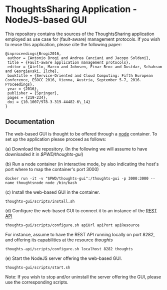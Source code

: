 # ThoughtsSharing Application - NodeJS-based GUI

This repository contains the sources of the ThoughtsSharing application employed as use case for (fault-aware) management protocols. If you wish to reuse this application, please cite the following paper:
```
@inproceedings{Brogi2016,
 author = {Antonio Brogi and Andrea Canciani and Jacopo Soldani},
 title = {Fault-aware application management protocols},
 editor = {Aiello, Marco and Johnsen, Einar Broc and Dustdar, Schahram and Georgievski, Ilche},
 booktitle = {Service-Oriented and Cloud Computing: Fifth European Conference, ESOCC 2016, Vienna, Austria, September 5-7, 2016. Proceedings},
 year = {2016},
 publisher = {Springer},
 pages = {219-234}, 
 doi = {10.1007/978-3-319-44482-6\_14}
} 
```

## Documentation

The web-based GUI is thought to be offered through a [node](https://hub.docker.com/_/node/) container. To set up the application please proceed as follows:

(a) Download the repository. (In the following we will assume to have downloaded it in _$PWD/thoughts-gui_) 

(b) Run a node container (in interactive mode, by also indicating the host's port where to map the container's port 3000)
```
docker run -it -v "$PWD/thoughts-gui":/thoughts-gui -p 3000:3000 --name thoughtsnode node /bin/bash
```

(c) Install the web-based GUI in the container.
```
thoughts-gui/scripts/install.sh
```

(d) Configure the web-based GUI to connect it to an instance of the [REST API](https://github.com/jacopogiallo/thoughts-api)
```
thoughts-gui/scripts/configure.sh apiUrl apiPort apiResource
```
For instance, assume to have the REST API running locally on port 8282, and offering its capabilities at the resource _thoughts_ 
```
thoughts-api/scripts/configure.sh localhost 8282 thoughts
``` 

(e) Start the NodeJS server offering the web-based GUI.
```
thoughts-gui/scripts/start.sh
```

Note: If you wish to stop and/or uninstall the server offering the GUI, please use the corresponding scripts.
